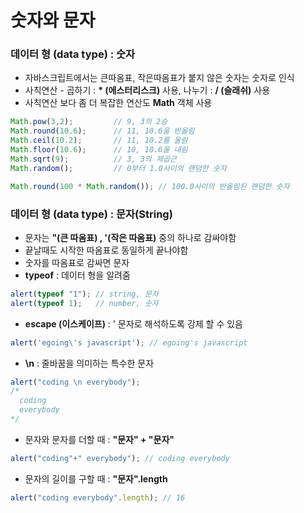 # 숫자와 문자

### **데이터 형 \(data type\) : 숫자**

* 자바스크립트에서는 큰따옴표, 작은따옴표가 붙지 않은 숫자는 숫자로 인식
* 사칙연산 - 곱하기 : **\* \(에스터리스크\)** 사용, 나누기 : **/ \(슬래쉬\)** 사용
* 사칙연산 보다 좀 더 복잡한 연산도 **Math** 객체 사용

```javascript
Math.pow(3,2);         // 9, 3의 2승 
Math.round(10.6);      // 11, 10.6을 반올림 
Math.ceil(10.2);       // 11, 10.2를 올림 
Math.floor(10.6);      // 10, 10.6을 내림 
Math.sqrt(9);          // 3, 3의 제곱근 
Math.random();         // 0부터 1.0사이의 랜덤한 숫자

Math.round(100 * Math.random()); // 100.0사이의 반올림된 랜덤한 숫자
```

### 데이터 형 \(data type\) : 문자\(String\)

* 문자는 **"\(큰 따옴표\) , '\(작은 따옴표\)** 중의 하나로 감싸야함
* 끝날때도 시작한 따옴표로 동일하게 끝나야함
* 숫자를 따옴표로 감싸면 문자
* **typeof** : 데이터 형을 알려줌

```javascript
alert(typeof "1"); // string, 문자 
alert(typeof 1);   // number, 숫자
```

* **escape \(이스케이프\)** : \' 문자로 해석하도록 강제 할 수 있음

```javascript
alert('egoing\'s javascript'); // egoing's javascript
```

* **\n** : 줄바꿈을 의미하는 특수한 문자

```javascript
alert("coding \n everybody");
/*
  coding
  everybody
*/
```

* 문자와 문자를 더할 때 : **"문자" + "문자"**

```javascript
alert("coding"+" everybody"); // coding everybody
```

* 문자의 길이를 구할 때 : **"문자".length**

```javascript
alert("coding everybody".length); // 16
```

